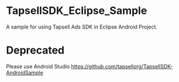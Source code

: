 
# TapsellSDK_Eclipse_Sample
A sample for using Tapsell Ads SDK in Eclipse Android Project.

# Deprecated
Please use Android Studio https://github.com/tapsellorg/TapsellSDK-AndroidSample
